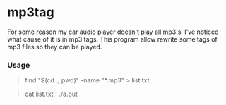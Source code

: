 # mp3tag

For some reason my car audio player doesn't play all mp3's.
I've noticed what cause of it is in mp3 tags.
This program allow rewrite some tags of mp3 files so they can be played.

### Usage

> find "$(cd .; pwd)" -name "*.mp3" > list.txt

> cat list.txt | ./a.out
